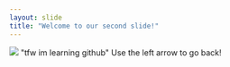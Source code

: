 ```yaml
---
layout: slide
title: "Welcome to our second slide!"
---
```

![](https://external-preview.redd.it/K-hLETZgn6pk-HKj6US8LmTiXN_ZLVUA1T1HmZ9saFA.jpg?width=640&crop=smart&auto=webp&s=c833d78fff8ef5e88fc0429973d99d5e44c62f63) "tfw im learning github"
Use the left arrow to go back!
